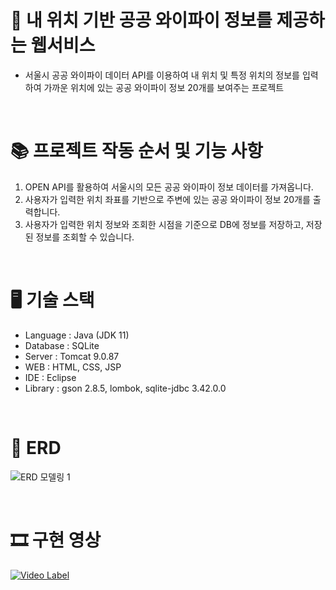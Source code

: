 # 📡 내 위치 기반 공공 와이파이 정보를 제공하는 웹서비스
* 서울시 공공 와이파이 데이터 API를 이용하여 내 위치 및 특정 위치의 정보를 입력하여 가까운 위치에 있는 공공 와이파이 정보 20개를 보여주는 프로젝트

<br/>

# 📚 프로젝트 작동 순서 및 기능 사항
1. OPEN API를 활용하여 서울시의 모든 공공 와이파이 정보 데이터를 가져옵니다.
2. 사용자가 입력한 위치 좌표를 기반으로 주변에 있는 공공 와이파이 정보 20개를 출력합니다.
3. 사용자가 입력한 위치 정보와 조회한 시점을 기준으로 DB에 정보를 저장하고, 저장된 정보를 조회할 수 있습니다.

<br/>

# 🖥 기술 스택
* Language : Java (JDK 11)
* Database : SQLite
* Server : Tomcat 9.0.87
* WEB : HTML, CSS, JSP
* IDE : Eclipse
* Library : gson 2.8.5, lombok, sqlite-jdbc 3.42.0.0

<br/>

# 🎨 ERD
![ERD 모델링 1](https://github.com/HanMinHyuk/seoul-public-wifi-project/assets/154214319/a4b18882-f385-4288-a93d-d009e5c0f503)

<br/>

# 🎞 구현 영상
[![Video Label](http://img.youtube.com/vi/9R4ML6G-fkU/0.jpg)](https://youtu.be/9R4ML6G-fkU)
